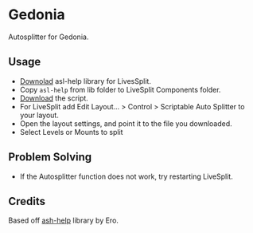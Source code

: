 # Gedonia
Autosplitter for Gedonia.

## Usage
* [Downolad](https://github.com/just-ero/asl-help/archive/refs/heads/main.zip) asl-help library for LivesSplit.
* Copy `asl-help` from lib folder to LiveSplit Components folder.
* [Download](https://raw.githubusercontent.com/c0y0tl/asl/main/gedonia/gedonia.asl) the script.
* For LiveSplit add Edit Layout... > Control > Scriptable Auto Splitter to your layout.
* Open the layout settings, and point it to the file you downloaded.
* Select Levels or Mounts to split

## Problem Solving
* If the Autosplitter function does not work, try restarting LiveSplit.

## Credits
Based off [ash-help](https://github.com/just-ero/asl-help) library by Ero.
